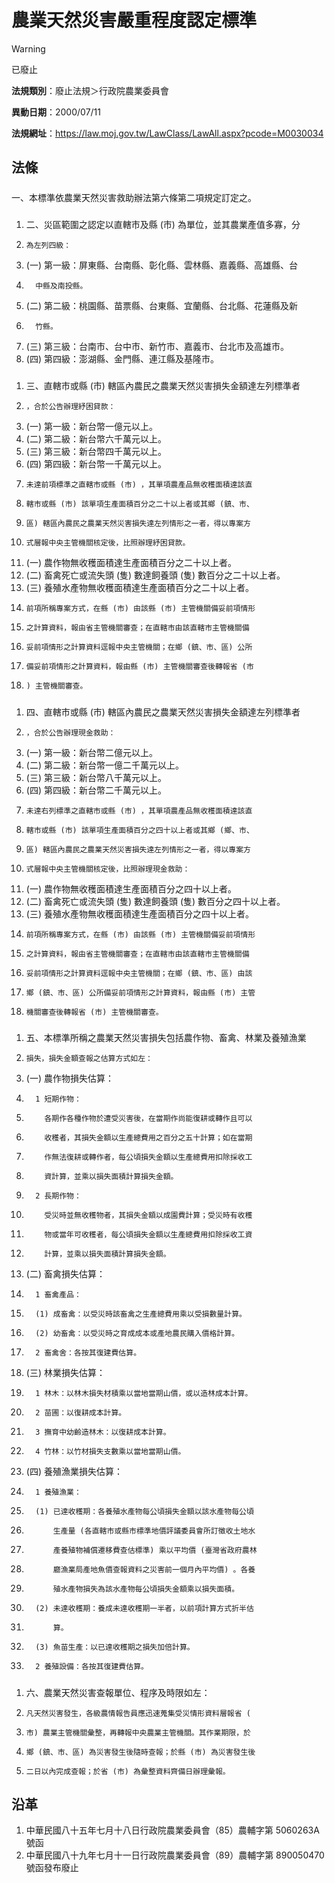 # 農業天然災害嚴重程度認定標準
> [!WARNING]
> 已廢止

**法規類別**：廢止法規＞行政院農業委員會

**異動日期**：2000/07/11  

**法規網址**：https://law.moj.gov.tw/LawClass/LawAll.aspx?pcode=M0030034



## 法條
##### 
一、本標準依農業天然災害救助辦法第六條第二項規定訂定之。

##### 
1. 二、災區範圍之認定以直轄市及縣 (市) 為單位，並其農業產值多寡，分
1.     為左列四級：
1.  (一) 第一級：屏東縣、台南縣、彰化縣、雲林縣、嘉義縣、高雄縣、台
1.       中縣及南投縣。
1.  (二) 第二級：桃園縣、苗票縣、台東縣、宜蘭縣、台北縣、花蓮縣及新
1.       竹縣。
1.  (三) 第三級：台南市、台中市、新竹市、嘉義市、台北市及高雄市。
1.  (四) 第四級：澎湖縣、金門縣、連江縣及基隆市。

##### 
1. 三、直轄市或縣 (市) 轄區內農民之農業天然災害損失金額達左列標準者
1.     ，合於公告辦理紓困貸款：
1.  (一) 第一級：新台幣一億元以上。
1.  (二) 第二級：新台幣六千萬元以上。
1.  (三) 第三級：新台幣四千萬元以上。
1.  (四) 第四級：新台幣一千萬元以上。
1.     未達前項標準之直轄市或縣 (市) ，其單項農產品無收穫面積達該直
1.     轄市或縣 (市) 該單項生產面積百分之二十以上者或其鄉 (鎮、市、
1.     區) 轄區內農民之農業天然災害損失達左列情形之一者，得以專案方
1.     式層報中央主管機關核定後，比照辦理紓困貸款。
1.  (一) 農作物無收穫面積達生產面積百分之二十以上者。
1.  (二) 畜禽死亡或流失頭 (隻) 數達飼養頭 (隻) 數百分之二十以上者。
1.  (三) 養殖水產物無收穫面積達生產面積百分之二十以上者。
1.     前項所稱專案方式，在縣 (市) 由該縣 (市) 主管機關備妥前項情形
1.     之計算資料，報由省主管機關審查；在直轄市由該直轄市主管機關備
1.     妥前項情形之計算資料逕報中央主管機關；在鄉 (鎮、市、區) 公所
1.     備妥前項情形之計算資料，報由縣 (市) 主管機關審查後轉報省 (市
1.     ) 主管機關審查。

##### 
1. 四、直轄市或縣 (市) 轄區內農民之農業天然災害損失金額達左列標準者
1.     ，合於公告辦理現金救助：
1.  (一) 第一級：新台幣二億元以上。
1.  (二) 第二級：新台幣一億二千萬元以上。
1.  (三) 第三級：新台幣八千萬元以上。
1.  (四) 第四級：新台幣二千萬元以上。
1.     未達右列標準之直轄市或縣 (市) ，其單項農產品無收穫面積達該直
1.     轄市或縣 (市) 該單項生產面積百分之四十以上者或其鄉 (鄉、市、
1.     區) 轄區內農民之農業天然災害損失達左列情形之一者，得以專案方
1.     式層報中央主管機關核定後，比照辦理現金救助：
1.  (一) 農作物無收穫面積達生產面積百分之四十以上者。
1.  (二) 畜禽死亡或流失頭 (隻) 數達飼養頭 (隻) 數百分之四十以上者。
1.  (三) 養殖水產物無收穫面積達生產面積百分之四十以上者。
1.     前項所稱專案方式，在縣 (市) 由該縣 (市) 主管機關備妥前項情形
1.     之計算資料，報由省主管機關審查；在直轄市由該直轄市主管機關備
1.     妥前項情形之計算資料逕報中央主管機關；在鄉 (鎮、市、區) 由該
1.     鄉 (鎮、市、區) 公所備妥前項情形之計算資料，報由縣 (市) 主管
1.     機關審查後轉報省 (市) 主管機關審查。

##### 
1. 五、本標準所稱之農業天然災害損失包括農作物、畜禽、林業及養殖漁業
1.     損失，損失金額查報之估算方式如左：
1.  (一) 農作物損失估算：
1.       1 短期作物：
1.         各期作各種作物於遭受災害後，在當期作尚能復耕或轉作且可以
1.         收穫者，其損失金額以生產總費用之百分之五十計算；如在當期
1.         作無法復耕或轉作者，每公頃損失金額以生產總費用扣除採收工
1.         資計算，並乘以損失面積計算損失金額。
1.       2 長期作物：
1.         受災時並無收穫物者，其損失金額以成園費計算；受災時有收穫
1.         物或當年可收穫者，每公頃損失金額以生產總費用扣除採收工資
1.         計算，並乘以損失面積計算損失金額。
1.  (二) 畜禽損失估算：
1.       1 畜禽產品：
1.       (1) 成畜禽：以受災時該畜禽之生產總費用乘以受損數量計算。
1.       (2) 幼畜禽：以受災時之育成成本或產地農民購入價格計算。
1.       2 畜禽舍：各按其復建費估算。
1.  (三) 林業損失估算：
1.       1 林木：以林木損失材積乘以當地當期山價，或以造林成本計算。
1.       2 苗圃：以復耕成本計算。
1.       3 撫育中幼齡造林木：以復耕成本計算。
1.       4 竹林：以竹材損失支數乘以當地當期山價。
1.  (四) 養殖漁業損失估算：
1.       1 養殖漁業：
1.       (1) 已達收穫期：各養殖水產物每公頃損失金額以該水產物每公頃
1.           生產量 (各直轄市或縣市標準地價評議委員會所訂徵收土地水
1.           產養殖物補償遷移費查估標準) 乘以平均價 (臺灣省政府農林
1.           廳漁業局產地魚價查報資料之災害前一個月內平均價) 。各養
1.           殖水產物損失為該水產物每公頃損失金額乘以損失面積。
1.       (2) 未達收穫期：養成未達收穫期一半者，以前項計算方式折半估
1.           算。
1.       (3) 魚苗生產：以已達收穫期之損失加倍計算。
1.       2 養殖設備：各按其復建費估算。

##### 
1. 六、農業天然災害查報單位、程序及時限如左：
1.     凡天然災害發生，各級農情報告員應迅速蒐集受災情形資料層報省 (
1.     市) 農業主管機關彙整，再轉報中央農業主管機關。其作業期限，於
1.     鄉 (鎮、市、區) 為災害發生後隨時查報；於縣 (市) 為災害發生後
1.     二日以內完成查報；於省 (市) 為彙整資料齊備日辦理彙報。

## 沿革
1. 中華民國八十五年七月十八日行政院農業委員會（85）農輔字第 5060263A 號函
1. 中華民國八十九年七月十一日行政院農業委員會（89）農輔字第 890050470  號函發布廢止
